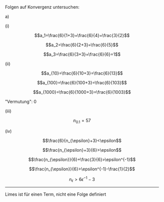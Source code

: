 Folgen auf Konvergenz untersuchen:

a)

(i)

$$a_1=\frac{6}{1+3}=\frac{6}{4}=\frac{3}{2}$$

$$a_2=\frac{6}{2+3}=\frac{6}{5}$$

$$a_3=\frac{6}{3+3}=\frac{6}{6}=1$$

(ii)

$$a_{10}=\frac{6}{10+3}=\frac{6}{13}$$

$$a_{100}=\frac{6}{100+3}=\frac{6}{103}$$

$$a_{1000}=\frac{6}{1000+3}=\frac{6}{1003}$$

"Vermutung": 0

(iii)

$$n_{0.1}=57$$

(iv)

$$\frac{6}{n_{\epsilon}+3}<\epsilon$$

$$\frac{n_{\epsilon}+3}{6}>\epsilon$$

$$\frac{n_{\epsilon}}{6}+\frac{3}{6}>\epsilon^{-1}$$

$$\frac{n_{\epsilon}}{6}>\epsilon^{-1}-\frac{1}{2}$$

$$n_{\epsilon}>6\epsilon^{-1}-3$$


---

Limes ist für einen Term, nicht eine Folge definiert